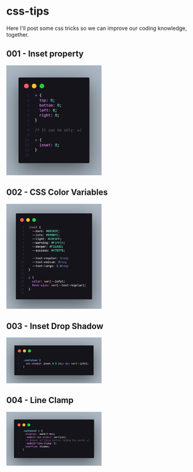 # css-tips
Here I'll post some css tricks so we can improve our coding knowledge, together.

## 001 - Inset property 
<img src="./001_inset/code.png" width="250px"/>

## 002 - CSS Color Variables
<img src="/002_css_colors_variables/code.png" width="250px"/>

## 003 - Inset Drop Shadow
<img src="/003_inset_dropshadow/code.png" width="250px"/>

## 004 - Line Clamp
<img src="/004_line_clamp/code.png" width="250px"/>
